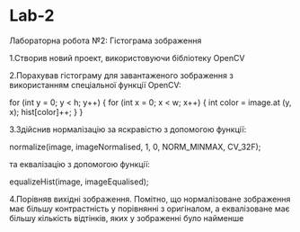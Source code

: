 # Lab-2

Лабораторна робота №2: Гістограма зображення

1.Створив новий проект, використовуючи бібліотеку OpenCV

2.Порахував гістограму для завантаженого зображення з використанням спеціальної функції OpenCV:

for (int y = 0; y < h; y++)
	{
		for (int x = 0; x < w; x++)
		{
			int color = image.at <unsigned char>(y, x);
			hist[color]++;
		}
	}

3.Здійснив нормалізацію за яскравістю з допомогою функції:

normalize(image, imageNormalised, 1, 0, NORM_MINMAX, CV_32F);

та еквалізацію з допомогою функції:

equalizeHist(image, imageEqualised); 

4.Порівняв вихідні зображення. Помітно, що нормалізоване зображення має більшу контрастність у порівнянні з оригіналом, а еквалізоване має більшу кількість відтінків, яких у зображенні було найменше

 
